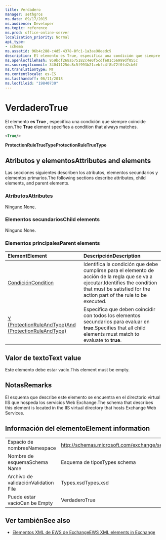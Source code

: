 ```yaml
---
title: Verdadero
manager: sethgros
ms.date: 09/17/2015
ms.audience: Developer
ms.topic: reference
ms.prod: office-online-server
localization_priority: Normal
api_type:
- schema
ms.assetid: 96b4c288-c4d5-4378-8fc1-1a3ae98eedc9
description: El elemento es True, especifica una condición que siempre coincide con.
ms.openlocfilehash: 959bcf268a575182c4e0f5cdfe81c56999df055c
ms.sourcegitcommit: 34041125dc8c5f993b21cebfc4f8b72f0fd2cb6f
ms.translationtype: MT
ms.contentlocale: es-ES
ms.lasthandoff: 06/11/2018
ms.locfileid: "19840730"
---
```

# <a name="true"></a><span data-ttu-id="5be23-103">Verdadero</span><span class="sxs-lookup"><span data-stu-id="5be23-103">True</span></span>

<span data-ttu-id="5be23-104">El elemento **es True** , especifica una condición que siempre coincide con.</span><span class="sxs-lookup"><span data-stu-id="5be23-104">The **True** element specifies a condition that always matches.</span></span> 
  
```xml
<True/>
```

<span data-ttu-id="5be23-105">**ProtectionRuleTrueType**</span><span class="sxs-lookup"><span data-stu-id="5be23-105">**ProtectionRuleTrueType**</span></span>

## <a name="attributes-and-elements"></a><span data-ttu-id="5be23-106">Atributos y elementos</span><span class="sxs-lookup"><span data-stu-id="5be23-106">Attributes and elements</span></span>

<span data-ttu-id="5be23-107">Las secciones siguientes describen los atributos, elementos secundarios y elementos primarios.</span><span class="sxs-lookup"><span data-stu-id="5be23-107">The following sections describe attributes, child elements, and parent elements.</span></span>
  
### <a name="attributes"></a><span data-ttu-id="5be23-108">Atributos</span><span class="sxs-lookup"><span data-stu-id="5be23-108">Attributes</span></span>

<span data-ttu-id="5be23-109">Ninguno.</span><span class="sxs-lookup"><span data-stu-id="5be23-109">None.</span></span>
  
### <a name="child-elements"></a><span data-ttu-id="5be23-110">Elementos secundarios</span><span class="sxs-lookup"><span data-stu-id="5be23-110">Child elements</span></span>

<span data-ttu-id="5be23-111">Ninguno.</span><span class="sxs-lookup"><span data-stu-id="5be23-111">None.</span></span>
  
### <a name="parent-elements"></a><span data-ttu-id="5be23-112">Elementos principales</span><span class="sxs-lookup"><span data-stu-id="5be23-112">Parent elements</span></span>

|<span data-ttu-id="5be23-113">**Element**</span><span class="sxs-lookup"><span data-stu-id="5be23-113">**Element**</span></span>|<span data-ttu-id="5be23-114">**Descripción**</span><span class="sxs-lookup"><span data-stu-id="5be23-114">**Description**</span></span>|
|:-----|:-----|
|[<span data-ttu-id="5be23-115">Condición</span><span class="sxs-lookup"><span data-stu-id="5be23-115">Condition</span></span>](condition.md) <br/> |<span data-ttu-id="5be23-116">Identifica la condición que debe cumplirse para el elemento de acción de la regla que se va a ejecutar.</span><span class="sxs-lookup"><span data-stu-id="5be23-116">Identifies the condition that must be satisfied for the action part of the rule to be executed.</span></span>  <br/> |
|[<span data-ttu-id="5be23-117">Y (ProtectionRuleAndType)</span><span class="sxs-lookup"><span data-stu-id="5be23-117">And (ProtectionRuleAndType)</span></span>](and-protectionruleandtype.md) <br/> |<span data-ttu-id="5be23-118">Especifica que deben coincidir con todos los elementos secundarios para evaluar en **true**.</span><span class="sxs-lookup"><span data-stu-id="5be23-118">Specifies that all child elements must match to evaluate to **true**.</span></span>  <br/> |
   
## <a name="text-value"></a><span data-ttu-id="5be23-119">Valor de texto</span><span class="sxs-lookup"><span data-stu-id="5be23-119">Text value</span></span>

<span data-ttu-id="5be23-120">Este elemento debe estar vacío.</span><span class="sxs-lookup"><span data-stu-id="5be23-120">This element must be empty.</span></span>
  
## <a name="remarks"></a><span data-ttu-id="5be23-121">Notas</span><span class="sxs-lookup"><span data-stu-id="5be23-121">Remarks</span></span>

<span data-ttu-id="5be23-122">El esquema que describe este elemento se encuentra en el directorio virtual IIS que hospeda los servicios Web Exchange.</span><span class="sxs-lookup"><span data-stu-id="5be23-122">The schema that describes this element is located in the IIS virtual directory that hosts Exchange Web Services.</span></span>
  
## <a name="element-information"></a><span data-ttu-id="5be23-123">Información del elemento</span><span class="sxs-lookup"><span data-stu-id="5be23-123">Element information</span></span>

|||
|:-----|:-----|
|<span data-ttu-id="5be23-124">Espacio de nombres</span><span class="sxs-lookup"><span data-stu-id="5be23-124">Namespace</span></span>  <br/> |http://schemas.microsoft.com/exchange/services/2006/types  <br/> |
|<span data-ttu-id="5be23-125">Nombre de esquema</span><span class="sxs-lookup"><span data-stu-id="5be23-125">Schema Name</span></span>  <br/> |<span data-ttu-id="5be23-126">Esquema de tipos</span><span class="sxs-lookup"><span data-stu-id="5be23-126">Types schema</span></span>  <br/> |
|<span data-ttu-id="5be23-127">Archivo de validación</span><span class="sxs-lookup"><span data-stu-id="5be23-127">Validation File</span></span>  <br/> |<span data-ttu-id="5be23-128">Types.xsd</span><span class="sxs-lookup"><span data-stu-id="5be23-128">Types.xsd</span></span>  <br/> |
|<span data-ttu-id="5be23-129">Puede estar vacío</span><span class="sxs-lookup"><span data-stu-id="5be23-129">Can be Empty</span></span>  <br/> |<span data-ttu-id="5be23-130">Verdadero</span><span class="sxs-lookup"><span data-stu-id="5be23-130">True</span></span>  <br/> |
   
## <a name="see-also"></a><span data-ttu-id="5be23-131">Ver también</span><span class="sxs-lookup"><span data-stu-id="5be23-131">See also</span></span>

- [<span data-ttu-id="5be23-132">Elementos XML de EWS de Exchange</span><span class="sxs-lookup"><span data-stu-id="5be23-132">EWS XML elements in Exchange</span></span>](ews-xml-elements-in-exchange.md)

